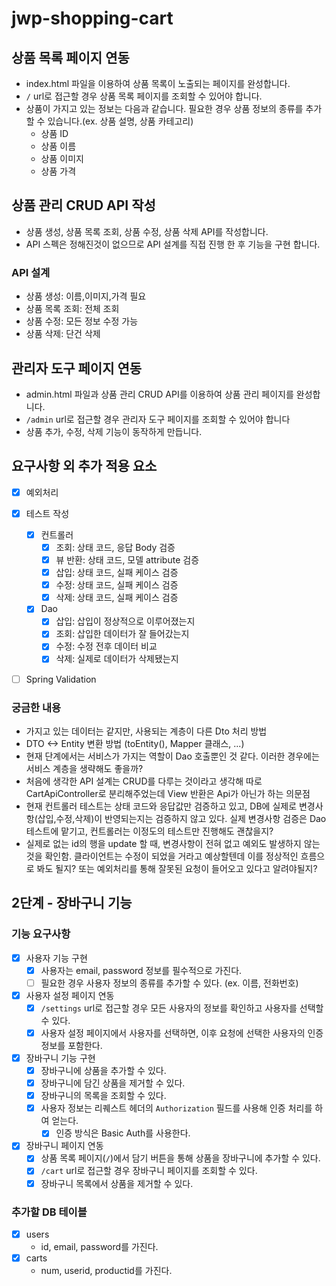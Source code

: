 # jwp-shopping-cart

## 상품 목록 페이지 연동
- index.html 파일을 이용하여 상품 목록이 노출되는 페이지를 완성합니다. 
- `/` url로 접근할 경우 상품 목록 페이지를 조회할 수 있어야 합니다.
- 상품이 가지고 있는 정보는 다음과 같습니다. 필요한 경우 상품 정보의 종류를 추가할 수 있습니다.(ex. 상품 설명, 상품 카테고리)
  - 상품 ID
  - 상품 이름
  - 상품 이미지
  - 상품 가격

## 상품 관리 CRUD API 작성
- 상품 생성, 상품 목록 조회, 상품 수정, 상품 삭제 API를 작성합니다. 
- API 스펙은 정해진것이 없으므로 API 설계를 직접 진행 한 후 기능을 구현 합니다.

### API 설계
- 상품 생성: 이름,이미지,가격 필요
- 상품 목록 조회: 전체 조회
- 상품 수정: 모든 정보 수정 가능
- 상품 삭제: 단건 삭제

## 관리자 도구 페이지 연동
- admin.html 파일과 상품 관리 CRUD API를 이용하여 상품 관리 페이지를 완성합니다.
- `/admin` url로 접근할 경우 관리자 도구 페이지를 조회할 수 있어야 합니다
- 상품 추가, 수정, 삭제 기능이 동작하게 만듭니다.

## 요구사항 외 추가 적용 요소
- [x] 예외처리
- [x] 테스트 작성
  - [x] 컨트롤러
    - [x] 조회: 상태 코드, 응답 Body 검증
    - [x] 뷰 반환: 상태 코드, 모델 attribute 검증
    - [x] 삽입: 상태 코드, 실패 케이스 검증
    - [x] 수정: 상태 코드, 실패 케이스 검증
    - [x] 삭제: 상태 코드, 실패 케이스 검증
  - [x] Dao
    - [x] 삽입: 삽입이 정상적으로 이루어졌는지
    - [x] 조회: 삽입한 데이터가 잘 들어갔는지
    - [x] 수정: 수정 전후 데이터 비교
    - [x] 삭제: 실제로 데이터가 삭제됐는지
- [ ] Spring Validation


### 궁금한 내용
- 가지고 있는 데이터는 같지만, 사용되는 계층이 다른 Dto 처리 방법
- DTO <-> Entity 변환 방법 (toEntity(), Mapper 클래스, ...)
- 현재 단계에서는 서비스가 가지는 역할이 Dao 호출뿐인 것 같다. 이러한 경우에는 서비스 계층을 생략해도 좋을까?
- 처음에 생각한 API 설계는 CRUD를 다루는 것이라고 생각해 따로 CartApiController로 분리해주었는데 View 반환은 Api가 아닌가 하는 의문점
- 현재 컨트롤러 테스트는 상태 코드와 응답값만 검증하고 있고, DB에 실제로 변경사항(삽입,수정,삭제)이 반영되는지는 검증하지 않고 있다. 실제 변경사항 검증은 Dao 테스트에 맡기고, 컨트롤러는 이정도의 테스트만 진행해도 괜찮을지?
- 실제로 없는 id의 행을 update 할 때, 변경사항이 전혀 없고 예외도 발생하지 않는 것을 확인함. 클라이언트는 수정이 되었을 거라고 예상할텐데 이를 정상적인 흐름으로 봐도 될지? 또는 예외처리를 통해 잘못된 요청이 들어오고 있다고 알려야될지?


## 2단계 - 장바구니 기능
### 기능 요구사항
- [x] 사용자 기능 구현
  - [x] 사용자는 email, password 정보를 필수적으로 가진다.
  - [ ] 필요한 경우 사용자 정보의 종류를 추가할 수 있다. (ex. 이름, 전화번호)
- [x] 사용자 설정 페이지 연동
  - [x] `/settings` url로 접근할 경우 모든 사용자의 정보를 확인하고 사용자를 선택할 수 있다.
  - [x] 사용자 설정 페이지에서 사용자를 선택하면, 이후 요청에 선택한 사용자의 인증 정보를 포함한다.
- [x] 장바구니 기능 구현
  - [x] 장바구니에 상품을 추가할 수 있다.
  - [x] 장바구니에 담긴 상품을 제거할 수 있다.
  - [x] 장바구니의 목록을 조회할 수 있다.
  - [x] 사용자 정보는 리퀘스트 헤더의 `Authorization` 필드를 사용해 인증 처리를 하여 얻는다.
    - [x] 인증 방식은 Basic Auth를 사용한다.
- [x] 장바구니 페이지 연동
  - [x] 상품 목록 페이지(`/`)에서 담기 버튼을 통해 상품을 장바구니에 추가할 수 있다.
  - [x] `/cart` url로 접근할 경우 장바구니 페이지를 조회할 수 있다.
  - [x] 장바구니 목록에서 상품을 제거할 수 있다.

### 추가할 DB 테이블
- [x] users
  - id, email, password를 가진다.
- [x] carts
  - num, userid, productid를 가진다.
